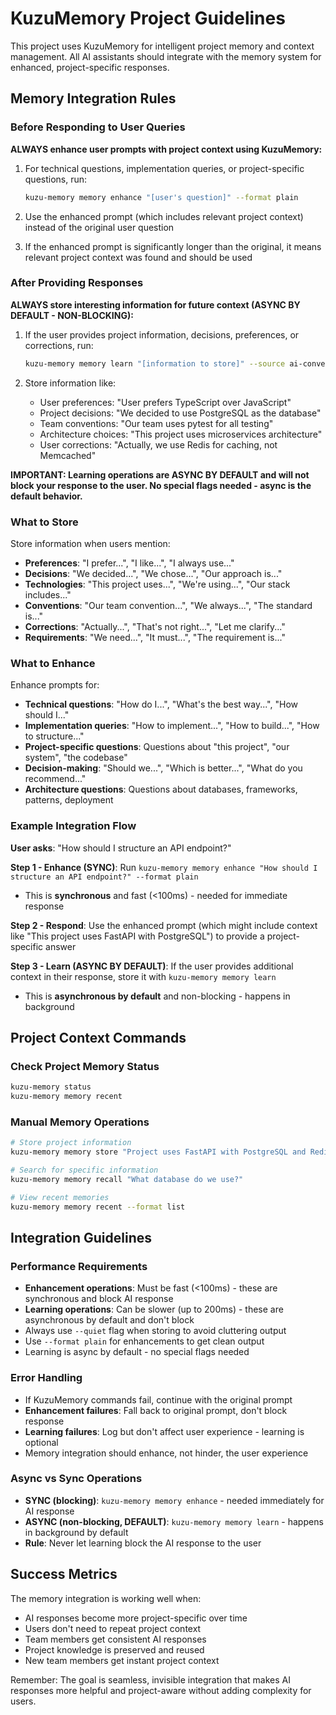 # KuzuMemory Project Guidelines

This project uses KuzuMemory for intelligent project memory and context management. All AI assistants should integrate with the memory system for enhanced, project-specific responses.

## Memory Integration Rules

### Before Responding to User Queries

**ALWAYS enhance user prompts with project context using KuzuMemory:**

1. For technical questions, implementation queries, or project-specific questions, run:
   ```bash
   kuzu-memory memory enhance "[user's question]" --format plain
   ```

2. Use the enhanced prompt (which includes relevant project context) instead of the original user question

3. If the enhanced prompt is significantly longer than the original, it means relevant project context was found and should be used

### After Providing Responses

**ALWAYS store interesting information for future context (ASYNC BY DEFAULT - NON-BLOCKING):**

1. If the user provides project information, decisions, preferences, or corrections, run:
   ```bash
   kuzu-memory memory learn "[information to store]" --source ai-conversation --quiet
   ```

2. Store information like:
   - User preferences: "User prefers TypeScript over JavaScript"
   - Project decisions: "We decided to use PostgreSQL as the database"
   - Team conventions: "Our team uses pytest for all testing"
   - Architecture choices: "This project uses microservices architecture"
   - User corrections: "Actually, we use Redis for caching, not Memcached"

**IMPORTANT: Learning operations are ASYNC BY DEFAULT and will not block your response to the user. No special flags needed - async is the default behavior.**

### What to Store

Store information when users mention:
- **Preferences**: "I prefer...", "I like...", "I always use..."
- **Decisions**: "We decided...", "We chose...", "Our approach is..."
- **Technologies**: "This project uses...", "We're using...", "Our stack includes..."
- **Conventions**: "Our team convention...", "We always...", "The standard is..."
- **Corrections**: "Actually...", "That's not right...", "Let me clarify..."
- **Requirements**: "We need...", "It must...", "The requirement is..."

### What to Enhance

Enhance prompts for:
- **Technical questions**: "How do I...", "What's the best way...", "How should I..."
- **Implementation queries**: "How to implement...", "How to build...", "How to structure..."
- **Project-specific questions**: Questions about "this project", "our system", "the codebase"
- **Decision-making**: "Should we...", "Which is better...", "What do you recommend..."
- **Architecture questions**: Questions about databases, frameworks, patterns, deployment

### Example Integration Flow

**User asks**: "How should I structure an API endpoint?"

**Step 1 - Enhance (SYNC)**: Run `kuzu-memory memory enhance "How should I structure an API endpoint?" --format plain`
- This is **synchronous** and fast (<100ms) - needed for immediate response

**Step 2 - Respond**: Use the enhanced prompt (which might include context like "This project uses FastAPI with PostgreSQL") to provide a project-specific answer

**Step 3 - Learn (ASYNC BY DEFAULT)**: If the user provides additional context in their response, store it with `kuzu-memory memory learn`
- This is **asynchronous by default** and non-blocking - happens in background

## Project Context Commands

### Check Project Memory Status
```bash
kuzu-memory status
kuzu-memory memory recent
```

### Manual Memory Operations
```bash
# Store project information
kuzu-memory memory store "Project uses FastAPI with PostgreSQL and Redis"

# Search for specific information
kuzu-memory memory recall "What database do we use?"

# View recent memories
kuzu-memory memory recent --format list
```

## Integration Guidelines

### Performance Requirements
- **Enhancement operations**: Must be fast (<100ms) - these are synchronous and block AI response
- **Learning operations**: Can be slower (up to 200ms) - these are asynchronous by default and don't block
- Always use `--quiet` flag when storing to avoid cluttering output
- Use `--format plain` for enhancements to get clean output
- Learning is async by default - no special flags needed

### Error Handling
- If KuzuMemory commands fail, continue with the original prompt
- **Enhancement failures**: Fall back to original prompt, don't block response
- **Learning failures**: Log but don't affect user experience - learning is optional
- Memory integration should enhance, not hinder, the user experience

### Async vs Sync Operations
- **SYNC (blocking)**: `kuzu-memory memory enhance` - needed immediately for AI response
- **ASYNC (non-blocking, DEFAULT)**: `kuzu-memory memory learn` - happens in background by default
- **Rule**: Never let learning block the AI response to the user

## Success Metrics

The memory integration is working well when:
- AI responses become more project-specific over time
- Users don't need to repeat project context
- Team members get consistent AI responses
- Project knowledge is preserved and reused
- New team members get instant project context

Remember: The goal is seamless, invisible integration that makes AI responses more helpful and project-aware without adding complexity for users.
